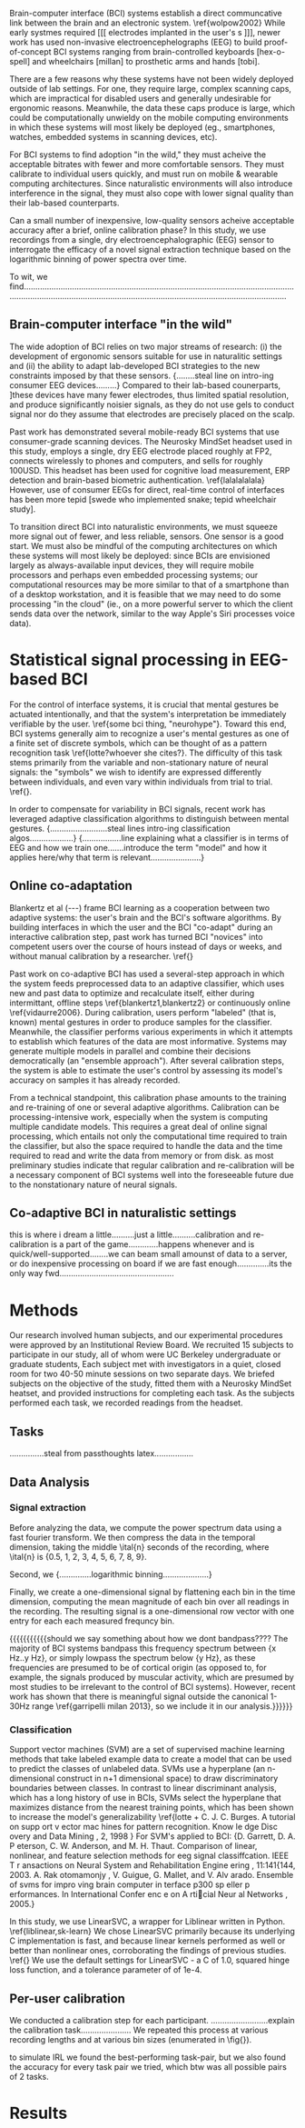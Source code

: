 Brain-computer interface (BCI) systems establish a direct communcative link between the brain and an electronic system. \ref{wolpow2002} While early systmes required [[[ electrodes implanted in the user's s ]]], newer work has used non-invasive electroencephelographs (EEG) to build proof-of-concept BCI systems ranging from brain-controlled keyboards [hex-o-spell] and wheelchairs [millan] to prosthetic arms and hands [tobi]. 

There are a few reasons why these systems have not been widely deployed outside of lab settings. For one, they require large, complex scanning caps, which are impractical for disabled users and generally undesirable for ergonomic reasons. Meanwhile, the data these caps produce is large, which could be computationally unwieldy on the mobile computing environments in which these systems will most likely be deployed (eg., smartphones, watches, embedded systems in scanning devices, etc).

For BCI systems to find adoption "in the wild," they must acheive the acceptable bitrates with fewer and more comfortable sensors. They must calibrate to individual users quickly, and must run on mobile & wearable computing architectures. Since naturalistic environments will also introduce interference in the signal, they must also cope with lower signal quality than their lab-based counterparts. 

Can a small number of inexpensive, low-quality sensors acheive acceptable accuracy after a brief, online calibration phase? In this study, we use recordings from a single, dry electroencephalographic (EEG) sensor to interrogate the efficacy of a novel signal extraction technique based on the logarithmic binning of power spectra over time.

To wit, we find...............................................................................................................................................................................................................................................

## Brain-computer interface "in the wild"

The wide adoption of BCI relies on two major streams of research: (i) the development of ergonomic sensors suitable for use in naturalitic settings and (ii) the ability to adapt lab-developed BCI strategies to the new constraints imposed by that these sensors. {........steal line on intro-ing consumer EEG devices.........}  Compared to their lab-based counerparts, ]these devices have many fewer electrodes, thus limited spatial resolution, and produce significantly noisier signals, as they do not use gels to conduct signal nor do they assume that electrodes are precisely placed on the scalp.

Past work has demonstrated several mobile-ready BCI systems that use consumer-grade scanning devices. The Neurosky MindSet headset used in this study, employs a single, dry EEG electrode placed roughly at FP2, connects wirelessly to phones and computers, and sells for roughly 100USD. This headset has been used for cognitive load measurement, ERP detection and brain-based biometric authentication. \ref{lalalalalala} However, use of consumer EEGs for direct, real-time control of interfaces has been more tepid [swede who implemented snake; tepid wheelchair study]. 

To transition direct BCI into naturalistic environments, we must squeeze more signal out of fewer, and less reliable, sensors. One sensor is a good start. We must also be mindful of the computing architectures on which these systems will most likely be deployed: since BCIs are envisioned largely as always-available input devices, they will require mobile processors and perhaps even embedded processing systems; our computational resources may be more similar to that of a smartphone than of a desktop workstation, and it is feasible that we may need to do some processing "in the cloud" (ie., on a more powerful server to which the client sends data over the network, similar to the way Apple's Siri processes voice data). 


# Statistical signal processing in EEG-based BCI

For the control of interface systems, it is crucial that mental gestures be actuated intentionally, and that the system's interpretation be immediately verifiable by the user. \ref{some bci thing, "neurohype"}. Toward this end, BCI systems generally aim to recognize a user's mental gestures as one of a finite set of discrete symbols, which can be thought of as a pattern recognition task \ref{lotte?whoever she cites?}. The difficulty of this task stems primarily from the variable and non-stationary nature of neural signals: the "symbols" we wish to identify are expressed differently between individuals, and even vary within individuals from trial to trial. \ref{}.

In order to compensate for variability in BCI signals, recent work has leveraged adaptive classification algorithms to distinguish between mental gestures. {.........................steal lines intro-ing classification algos...................} {.................line explaining what a classifier is in terms of EEG and how we train one.......introduce the term "model" and how it applies here/why that term is relevant......................}


## Online co-adaptation 

Blankertz et al (---) frame BCI learning as a cooperation between two adaptive systems: the user's brain and the BCI's software algorithms. By building interfaces in which the user and the BCI "co-adapt" during an interactive calibration step, past work has turned BCI "novices" into competent users over the course of hours instead of days or weeks, and without manual calibration by a researcher. \ref{} 

Past work on co-adaptive BCI has used a several-step approach in which the system feeds preprocessed data to an adaptive classifier, which uses new and past data to optimize and recalculate itself, either during intermittant, offline steps \ref{blankertz1,blankertz2} or continuously online \ref{vidaurre2006}. During calibration, users perform "labeled" (that is, known) mental gestures in order to produce samples for the classifier. Meanwhile, the classifier performs various experiments in which it attempts to establish which features of the data are most informative. Systems may generate multiple models in parallel and combine their decisions democratically (an "ensemble approach"). After several calibration steps, the system is able to estimate the user's control by assessing its model's accuracy on samples it has already recorded.

From a technical standpoint, this calibration phase amounts to the training and re-training of one or several adaptive algorithms. Calibration can be processing-intensive work, especially when the system is computing multiple candidate models. This requires a great deal of online signal processing, which entails not only the computational time required to train the classifier, but also the space required to handle the data and the time required to read and write the data from memory or from disk.  as most preliminary studies indicate that regular calibration and re-calibration will be a necessary component of BCI systems well into the foreseeable future due to the nonstationary nature of neural signals.


## Co-adaptive BCI in naturalistic settings

this is where i dream a little..........just a little..........calibration and re-calibration is a part of the game.............happens whenever and is quick/well-supported........we can beam small amounst of data to a server, or do inexpensive processing on board if we are fast enough..............its the only way fwd..................................................









# Methods

Our research involved human subjects, and our experimental procedures were approved by an Institutional Review Board. We recruited 15 subjects to participate in our study, all of whom were UC Berkeley undergraduate or graduate students, Each subject met with investigators in a quiet, closed room for two 40-50 minute sessions on two separate days. We briefed subjects on the objective of the study, fitted them with a Neurosky MindSet heatset, and provided instructions for completing each task. As the subjects performed each task, we recorded readings from the headset.

## Tasks

...............steal from passthoughts latex.................

## Data Analysis

### Signal extraction

Before analyzing the data, we compute the power spectrum data using a fast fourier transform. We then compress the data in the temporal dimension, taking the middle \ital{n} seconds of the recording, where \ital{n} is {0.5, 1, 2, 3, 4, 5, 6, 7, 8, 9}. 

Second, we {..............logarithmic binning....................}

Finally, we create a one-dimensional signal by flattening each bin in the time dimension, computing the mean magnitude of each bin over all readings in the recording. The resulting signal is a one-dimensional row vector with one entry for each each measured frequncy bin.


{{{{{{{{{{{should we say something about how we dont bandpass????
The majority of BCI systems bandpass this frequency spectrum between {x Hz..y Hz}, or simply lowpass the spectrum below {y Hz}, as these frequencies are presumed to be of cortical origin (as opposed to, for example, the signals produced by muscular activity, which are presumed by most studies to be irrelevant to the control of BCI systems). However, recent work has shown that there is meaningful signal outside the canonical 1-30Hz range \ref{garripelli milan 2013}, so we include it in our analysis.}}}}}}

### Classification

Support vector machines (SVM) are a set of supervised machine learning methods that take labeled example data to create a model that can be used to predict the classes of unlabeled data. SVMs use a hyperplane (an n-dimensional construct in n+1 dimensional space) to draw discriminatory boundaries between classes. In contrast to linear discriminant analysis, which has a long history of use in BCIs, SVMs select the hyperplane that maximizes distance from the nearest training points, which has been shown to increase the model's generalizability \ref{lotte + C. J. C. Burges. A tutorial on supp ort v ector mac hines for pattern recognition. Know le dge Disc overy and Data Mining , 2, 1998 } For SVM's applied to BCI: {D. Garrett, D. A. P eterson, C. W. Anderson, and M. H. Thaut. Comparison of linear, nonlinear, and feature selection methods for eeg signal classiffcation. IEEE T r ansactions on Neural System and Rehabilitation Engine ering , 11:141{144, 2003. A. Rak otomamonjy , V. Guigue, G. Mallet, and V. Alv arado. Ensemble of svms for impro ving brain computer in terface p300 sp eller p erformances. In International Confer enc e on A rticial Neur al Networks , 2005.}

In this study, we use LinearSVC, a wrapper for Liblinear written in Python. \ref{liblinear,sk-learn} We chose LinearSVC primarily because its underlying C implementation is fast, and because linear kernels performed as well or better than nonlinear ones, corroborating the findings of previous studies. \ref{} We use the default settings for LinearSVC - a C of 1.0, squared hinge loss function, and a tolerance parameter of of 1e-4.


## Per-user calibration

We conducted a calibration step for each participant. .........................explain the calibration task...................... We repeated this process at various recording lengths and at various bin sizes (enumerated in \fig{}).

to simulate IRL we found the best-performing task-pair, but we also found the accuracy for every task pair we tried, which btw was all possible pairs of 2 tasks.




# Results